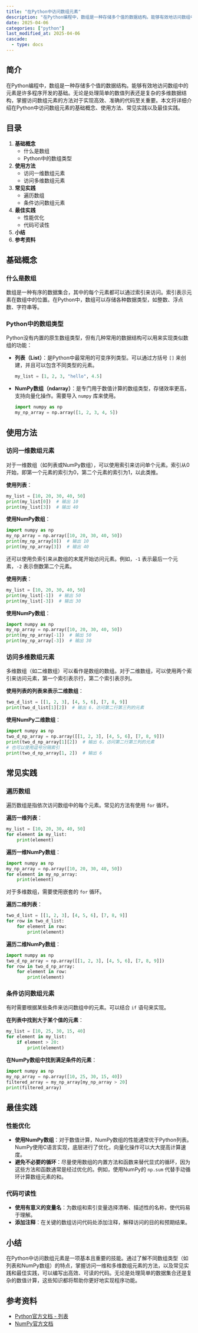 ```yaml
---
title: "在Python中访问数组元素"
description: "在Python编程中，数组是一种存储多个值的数据结构。能够有效地访问数组中的元素是许多程序开发的基础。无论是处理简单的数值列表还是复杂的多维数据结构，掌握访问数组元素的方法对于实现高效、准确的代码至关重要。本文将详细介绍在Python中访问数组元素的基础概念、使用方法、常见实践以及最佳实践。"
date: 2025-04-06
categories: ["python"]
last_modified_at: 2025-04-06
cascade:
  - type: docs
---
```



## 简介
在Python编程中，数组是一种存储多个值的数据结构。能够有效地访问数组中的元素是许多程序开发的基础。无论是处理简单的数值列表还是复杂的多维数据结构，掌握访问数组元素的方法对于实现高效、准确的代码至关重要。本文将详细介绍在Python中访问数组元素的基础概念、使用方法、常见实践以及最佳实践。

<!-- more -->
## 目录
1. **基础概念**
    - 什么是数组
    - Python中的数组类型
2. **使用方法**
    - 访问一维数组元素
    - 访问多维数组元素
3. **常见实践**
    - 遍历数组
    - 条件访问数组元素
4. **最佳实践**
    - 性能优化
    - 代码可读性
5. **小结**
6. **参考资料**

## 基础概念
### 什么是数组
数组是一种有序的数据集合，其中的每个元素都可以通过索引来访问。索引表示元素在数组中的位置。在Python中，数组可以存储各种数据类型，如整数、浮点数、字符串等。

### Python中的数组类型
Python没有内置的原生数组类型，但有几种常用的数据结构可以用来实现类似数组的功能：
- **列表（List）**：是Python中最常用的可变序列类型。可以通过方括号 `[]` 来创建，并且可以包含不同类型的元素。
    ```python
    my_list = [1, 2, 3, "hello", 4.5]
    ```
- **NumPy数组（ndarray）**：是专门用于数值计算的数组类型，存储效率更高，支持向量化操作。需要导入 `numpy` 库来使用。
    ```python
    import numpy as np
    my_np_array = np.array([1, 2, 3, 4, 5])
    ```

## 使用方法
### 访问一维数组元素
对于一维数组（如列表或NumPy数组），可以使用索引来访问单个元素。索引从0开始，即第一个元素的索引为0，第二个元素的索引为1，以此类推。

**使用列表**：
```python
my_list = [10, 20, 30, 40, 50]
print(my_list[0])  # 输出 10
print(my_list[3])  # 输出 40
```

**使用NumPy数组**：
```python
import numpy as np
my_np_array = np.array([10, 20, 30, 40, 50])
print(my_np_array[0])  # 输出 10
print(my_np_array[3])  # 输出 40
```

还可以使用负索引来从数组的末尾开始访问元素。例如，`-1` 表示最后一个元素，`-2` 表示倒数第二个元素。

**使用列表**：
```python
my_list = [10, 20, 30, 40, 50]
print(my_list[-1])  # 输出 50
print(my_list[-3])  # 输出 30
```

**使用NumPy数组**：
```python
import numpy as np
my_np_array = np.array([10, 20, 30, 40, 50])
print(my_np_array[-1])  # 输出 50
print(my_np_array[-3])  # 输出 30
```

### 访问多维数组元素
多维数组（如二维数组）可以看作是数组的数组。对于二维数组，可以使用两个索引来访问元素，第一个索引表示行，第二个索引表示列。

**使用列表的列表来表示二维数组**：
```python
two_d_list = [[1, 2, 3], [4, 5, 6], [7, 8, 9]]
print(two_d_list[1][2])  # 输出 6，访问第二行第三列的元素
```

**使用NumPy二维数组**：
```python
import numpy as np
two_d_np_array = np.array([[1, 2, 3], [4, 5, 6], [7, 8, 9]])
print(two_d_np_array[1][2])  # 输出 6，访问第二行第三列的元素
# 也可以使用逗号分隔索引
print(two_d_np_array[1, 2])  # 输出 6
```

## 常见实践
### 遍历数组
遍历数组是指依次访问数组中的每个元素。常见的方法有使用 `for` 循环。

**遍历一维列表**：
```python
my_list = [10, 20, 30, 40, 50]
for element in my_list:
    print(element)
```

**遍历一维NumPy数组**：
```python
import numpy as np
my_np_array = np.array([10, 20, 30, 40, 50])
for element in my_np_array:
    print(element)
```

对于多维数组，需要使用嵌套的 `for` 循环。

**遍历二维列表**：
```python
two_d_list = [[1, 2, 3], [4, 5, 6], [7, 8, 9]]
for row in two_d_list:
    for element in row:
        print(element)
```

**遍历二维NumPy数组**：
```python
import numpy as np
two_d_np_array = np.array([[1, 2, 3], [4, 5, 6], [7, 8, 9]])
for row in two_d_np_array:
    for element in row:
        print(element)
```

### 条件访问数组元素
有时需要根据某些条件来访问数组中的元素。可以结合 `if` 语句来实现。

**在列表中找到大于某个值的元素**：
```python
my_list = [10, 25, 30, 15, 40]
for element in my_list:
    if element > 20:
        print(element)
```

**在NumPy数组中找到满足条件的元素**：
```python
import numpy as np
my_np_array = np.array([10, 25, 30, 15, 40])
filtered_array = my_np_array[my_np_array > 20]
print(filtered_array)
```

## 最佳实践
### 性能优化
- **使用NumPy数组**：对于数值计算，NumPy数组的性能通常优于Python列表。NumPy使用C语言实现，底层进行了优化，向量化操作可以大大提高计算速度。
- **避免不必要的循环**：尽量使用数组的内置方法和函数来替代显式的循环，因为这些方法和函数通常是经过优化的。例如，使用NumPy的 `np.sum` 代替手动循环计算数组元素的和。

### 代码可读性
- **使用有意义的变量名**：为数组和索引变量选择清晰、描述性的名称，使代码易于理解。
- **添加注释**：在关键的数组访问代码处添加注释，解释访问的目的和预期结果。

## 小结
在Python中访问数组元素是一项基本且重要的技能。通过了解不同数组类型（如列表和NumPy数组）的特点，掌握访问一维和多维数组元素的方法，以及常见实践和最佳实践，可以编写出高效、可读的代码。无论是处理简单的数据集合还是复杂的数值计算，这些知识都将帮助你更好地实现程序功能。

## 参考资料
- [Python官方文档 - 列表](https://docs.python.org/3/tutorial/datastructures.html#more-on-lists)
- [NumPy官方文档](https://numpy.org/doc/)